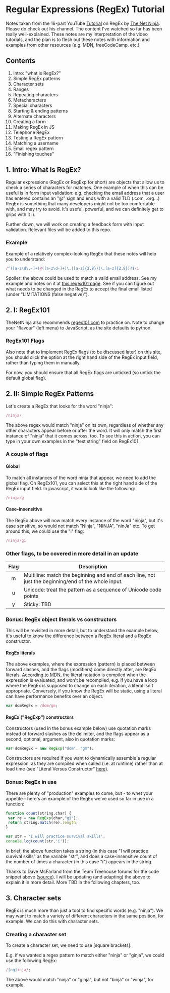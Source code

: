 # Regular Expressions (RegEx) Tutorial
Notes taken from the 16-part YouTube [Tutorial](https://www.youtube.com/playlist?list=PL4cUxeGkcC9g6m_6Sld9Q4jzqdqHd2HiD) on RegEx by [The Net Ninja](https://www.youtube.com/channel/UCW5YeuERMmlnqo4oq8vwUpg). Please do check out his channel. The content I've watched so far has been really well-explained.
These notes are my interpretation of the video tutorials, and the plan is to flesh out these notes with information and examples from other resources (e.g. MDN, freeCodeCamp, etc.)

## Contents
1. Intro: "what is RegEx?"
2. Simple RegEx patterns
3. Character sets
4. Ranges
5. Repeating characters
6. Metacharacters
7. Special characters
8. Starting & ending patterns
9. Alternate characters
10. Creating a form
11. Making RegEx in JS
12. Telephone RegEx
13. Testing a RegEx pattern
14. Matching a username
15. Email regex pattern
16. "Finishing touches"


## 1. Intro: What Is RegEx?
Regular expressions (RegEx or RegExp for short) are objects that allow us to check a series of characters for matches. One example of when this can be useful is in form input validation: e.g. checking the email address that a user has entered contains an "@" sign and ends with a valid TLD (.com, .org...)
RegEx is something that many developers might not be too comfortable with, and may try to avoid. It's useful, powerful, and we can definitely get to grips with it :).

Further down, we will work on creating a feedback form with input validation. Relevant files will be added to this repo.

### Example
Example of a relatively complex-looking RegEx that these notes will help you to understand:
```javascript
/^([a-z\d\.-]+)@([a-z\d-]+)\.([a-z]{2,8})(\.[a-z]{2,8})?$/i
```
Spoiler: the above could be used to match a valid email address. See my example and notes on it at [this regex101 page](https://regex101.com/r/9FwTS7/3). See if you can figure out what needs to be changed in the RegEx to accept the final email listed (under "LIMITATIONS (false negative)").


## 2. I: RegEx101
TheNetNinja also recommends [regex101.com](https://regex101.com) to practice on. Note to change your "flavour" (left menu) to JavaScript, as the site defaults to python.

### RegEx101 Flags
Also note that to implement RegEx flags (to be discussed later) on this site, you should click the option at the right hand side of the RegEx input field, rather than typing them in manually. 

For now, you should ensure that all RegEx flags are unticked (so untick the default global flag).

## 2. II: Simple RegEx Patterns
Let's create a RegEx that looks for the word "ninja":
```javascript
/ninja/
```
The above regex would match "ninja" on its own, regardless of whether any other characters appear before or after the word. It will only match the first instance of "ninja" that it comes across, too. To see this in action, you can type in your own examples in the "test string" field on RegEx101.

### A couple of flags
#### Global
To match all instances of the word ninja that appear, we need to add the global flag. On RegEx101, you can select this at the right hand side of the RegEx input field. In javascript, it would look like the following: 
```javascript
/ninja/g
```

#### Case-insensitive
The RegEx above will now match every instance of the word "ninja", but it's case sensitive, so would not match "Ninja", "NINJA", "ninJa" etc. To get around this, we could use the "i" flag:
```javascript
/ninja/gi
```

### Other flags, to be covered in more detail in an update
| Flag | Description                     |
|:----:| ------------------------------- |
| m    | Multiline: match the beginning and end of each line, not just the beginning/end of the whole input. |
| u    | Unicode: treat the pattern as a sequence of Unicode code points |
| y    | Sticky: TBD |

### Bonus: RegEx object literals vs constructors
This will be revisited in more detail, but to understand the example below, it's useful to know the difference between a RegEx literal and a RegEx constructor.

#### RegEx literals
The above examples, where the expression (pattern) is placed between forward slashes, and the flags (modifiers) come directly after, are RegEx literals. [According to MDN](https://developer.mozilla.org/en-US/docs/Web/JavaScript/Reference/Global_Objects/RegExp), the literal notation is compiled when the expression is evaluated, and won't be recompiled, e.g.  if you have a loop where the RegEx is supposed to change on each iteration, a literal isn't appropriate. Conversely, if you know the RegEx will be static, using a literal can have performance benefits over an object.
```javascript
var domRegEx = /dom/gm;
```

#### RegEx ("RegExp") constructors
Constructors (used in the bonus example below) use quotation marks instead of forward slashes as the delimiter, and the flags appear as a second, optional, argument, also in quotation marks:
```javascript
var domRegEx = new RegExp("dom", "gm");
```
Constructors are required if you want to dynamically assemble a regular expression, as they are compiled when called (i.e. at runtime) rather than at load time (see "Literal Versus Constructor" [here](https://www.safaribooksonline.com/library/view/speaking-javascript/9781449365028/ch19.html)).


### Bonus: RegEx in use
There are plenty of "production" examples to come, but - to whet your appetite - here's an example of the RegEx we've used so far in use in a function:
```javascript
function count(string,char) {
 var re = new RegExp(char,"gi");
 return string.match(re).length;
}

var str = 'I will practice survival skills';
console.log(count(str,'i'));
```
In brief, the above function takes a string (in this case "I will practice survival skills" as the variable "str", and does a case-insensitive count of the number of times a character (in this case "i") appears in the string.

Thanks to Dave McFarland from the Team Treehouse forums for the code snippet above ([source](https://teamtreehouse.com/community/how-to-count-the-number-of-times-a-specific-character-appears-in-a-string)).
I will be updating (and adapting) the above to explain it in more detail. More TBD in the following chapters, too.


## 3. Character sets
RegEx is much more than just a tool to find specific words (e.g. "ninja"). We may want to match a variety of different characters in the same position, for example. We can do this with character sets.

### Creating a character set
To create a character set, we need to use \[square brackets].

E.g. if we wanted a regex pattern to match either "ninja" or "ginja", we could use the following RegEx:
```javascript
/[ng]inja/;
```
The above would match "ninja" or "ginja", but not "binja" or "winja", for example.
